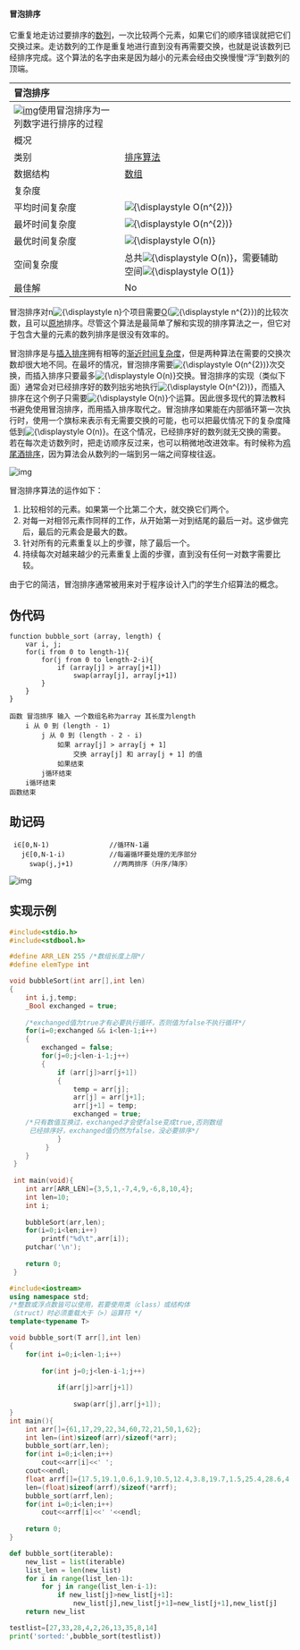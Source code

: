 #### 冒泡排序

它重复地走访过要排序的[数列](https://zh.wikipedia.org/wiki/数列)，一次比较两个元素，如果它们的顺序错误就把它们交换过来。走访数列的工作是重复地进行直到没有再需要交换，也就是说该数列已经排序完成。这个算法的名字由来是因为越小的元素会经由交换慢慢“浮”到数列的顶端。

| 冒泡排序                                                     |                                                              |
| :----------------------------------------------------------- | ------------------------------------------------------------ |
| [![img](https://upload.wikimedia.org/wikipedia/commons/thumb/3/37/Bubble_sort_animation.gif/220px-Bubble_sort_animation.gif)](https://zh.wikipedia.org/wiki/File:Bubble_sort_animation.gif)使用冒泡排序为一列数字进行排序的过程 |                                                              |
| 概况                                                         |                                                              |
| 类别                                                         | [排序算法](https://zh.wikipedia.org/wiki/排序算法)           |
| 数据结构                                                     | [数组](https://zh.wikipedia.org/wiki/數組)                   |
| 复杂度                                                       |                                                              |
| 平均时间复杂度                                               | ![{\displaystyle O(n^{2})}](https://wikimedia.org/api/rest_v1/media/math/render/svg/6cd9594a16cb898b8f2a2dff9227a385ec183392) |
| 最坏时间复杂度                                               | ![{\displaystyle O(n^{2})}](https://wikimedia.org/api/rest_v1/media/math/render/svg/6cd9594a16cb898b8f2a2dff9227a385ec183392) |
| 最优时间复杂度                                               | ![{\displaystyle O(n)}](https://wikimedia.org/api/rest_v1/media/math/render/svg/34109fe397fdcff370079185bfdb65826cb5565a) |
| 空间复杂度                                                   | 总共![{\displaystyle O(n)}](https://wikimedia.org/api/rest_v1/media/math/render/svg/34109fe397fdcff370079185bfdb65826cb5565a)，需要辅助空间![{\displaystyle O(1)}](https://wikimedia.org/api/rest_v1/media/math/render/svg/e66384bc40452c5452f33563fe0e27e803b0cc21) |
| 最佳解                                                       | No                                                           |

冒泡排序对n![{\displaystyle n}](https://wikimedia.org/api/rest_v1/media/math/render/svg/a601995d55609f2d9f5e233e36fbe9ea26011b3b)个项目需要[O](https://zh.wikipedia.org/wiki/大O符号)(![{\displaystyle n^{2}}](https://wikimedia.org/api/rest_v1/media/math/render/svg/ac9810bbdafe4a6a8061338db0f74e25b7952620))的比较次数，且可以[原地](https://zh.wikipedia.org/wiki/原地算法)排序。尽管这个算法是最简单了解和实现的排序算法之一，但它对于包含大量的元素的数列排序是很没有效率的。

冒泡排序是与[插入排序](https://zh.wikipedia.org/wiki/插入排序)拥有相等的[渐近](https://zh.wikipedia.org/wiki/大O符号)[时间复杂度](https://zh.wikipedia.org/wiki/时间复杂度)，但是两种算法在需要的交换次数却很大地不同。在最坏的情况，冒泡排序需要![{\displaystyle O(n^{2})}](https://wikimedia.org/api/rest_v1/media/math/render/svg/6cd9594a16cb898b8f2a2dff9227a385ec183392)次交换，而插入排序只要最多![{\displaystyle O(n)}](https://wikimedia.org/api/rest_v1/media/math/render/svg/34109fe397fdcff370079185bfdb65826cb5565a)交换。冒泡排序的实现（类似下面）通常会对已经排序好的数列拙劣地执行![{\displaystyle O(n^{2})}](https://wikimedia.org/api/rest_v1/media/math/render/svg/6cd9594a16cb898b8f2a2dff9227a385ec183392)，而插入排序在这个例子只需要![{\displaystyle O(n)}](https://wikimedia.org/api/rest_v1/media/math/render/svg/34109fe397fdcff370079185bfdb65826cb5565a)个运算。因此很多现代的算法教科书避免使用冒泡排序，而用插入排序取代之。冒泡排序如果能在内部循环第一次执行时，使用一个旗标来表示有无需要交换的可能，也可以把最优情况下的复杂度降低到![{\displaystyle O(n)}](https://wikimedia.org/api/rest_v1/media/math/render/svg/34109fe397fdcff370079185bfdb65826cb5565a)。在这个情况，已经排序好的数列就无交换的需要。若在每次走访数列时，把走访顺序反过来，也可以稍微地改进效率。有时候称为[鸡尾酒排序](https://zh.wikipedia.org/wiki/雞尾酒排序)，因为算法会从数列的一端到另一端之间穿梭往返。

![img](https://upload.wikimedia.org/wikipedia/commons/thumb/8/83/Bubblesort-edited-color.svg/512px-Bubblesort-edited-color.svg.png)

冒泡排序算法的运作如下：

1. 比较相邻的元素。如果第一个比第二个大，就交换它们两个。
2. 对每一对相邻元素作同样的工作，从开始第一对到结尾的最后一对。这步做完后，最后的元素会是最大的数。
3. 针对所有的元素重复以上的步骤，除了最后一个。
4. 持续每次对越来越少的元素重复上面的步骤，直到没有任何一对数字需要比较。

由于它的简洁，冒泡排序通常被用来对于程序设计入门的学生介绍算法的概念。

## 伪代码

```
function bubble_sort (array, length) {
    var i, j;
    for(i from 0 to length-1){
        for(j from 0 to length-2-i){
            if (array[j] > array[j+1])
                swap(array[j], array[j+1])
        }
    }
}
```

```
函数 冒泡排序 输入 一个数组名称为array 其长度为length
    i 从 0 到 (length - 1)
        j 从 0 到 (length - 2 - i)
            如果 array[j] > array[j + 1]
                交换 array[j] 和 array[j + 1] 的值
            如果结束
        j循环结束
    i循环结束
函数结束
```

## 助记码

```
 i∈[0,N-1)               //循环N-1遍
   j∈[0,N-1-i)           //每遍循环要处理的无序部分
     swap(j,j+1)          //两两排序（升序/降序）
```

![img](https://upload.wikimedia.org/wikipedia/commons/6/6e/%E5%86%92%E6%B3%A1%E6%8E%92%E5%BA%8F.jpg)

## 实现示例

```c
#include<stdio.h>
#include<stdbool.h>

#define ARR_LEN 255 /*数组长度上限*/
#define elemType int

void bubbleSort(int arr[],int len)
{
	int i,j,temp;
	_Bool exchanged = true;
	
	/*exchanged值为true才有必要执行循环，否则值为false不执行循环*/
	for(i=0;exchanged && i<len-1;i++) 
	{
		exchanged = false;
		for(j=0;j<len-i-1;j++)
		{
			if (arr[j]>arr[j+1])
			{
				temp = arr[j];
				arr[j] = arr[j+1];
				arr[j+1] = temp;
				exchanged = true;
	/*只有数值互换过，exchanged才会使false变成true,否则数组
	 已经排序好，exchanged值仍然为false，没必要排序*/			
			}
		 } 
	}
 } 
 
 int main(void){
 	int arr[ARR_LEN]={3,5,1,-7,4,9,-6,8,10,4};
 	int len=10;
 	int i;
 	
 	bubbleSort(arr,len);
 	for(i=0;i<len;i++)
 		printf("%d\t",arr[i]);
 	putchar('\n');
 	
 	return 0;
 } 
```

```c++
#include<iostream>
using namespace std;
/*整数或浮点数皆可以使用，若要使用类（class）或结构体
（struct）时必须重载大于（>）运算符 */
template<typename T>

void bubble_sort(T arr[],int len)
{
	for(int i=0;i<len-1;i++)
	
		for(int j=0;j<len-i-1;j++)
		
			if(arr[j]>arr[j+1])
			
				swap(arr[j],arr[j+1]);
}
int main(){
	int arr[]={61,17,29,22,34,60,72,21,50,1,62};
	int len=(int)sizeof(arr)/sizeof(*arr);
	bubble_sort(arr,len);
	for(int i=0;i<len;i++)
		cout<<arr[i]<<' ';
	cout<<endl;
	float arrf[]={17.5,19.1,0.6,1.9,10.5,12.4,3.8,19.7,1.5,25.4,28.6,4.4,23.8,5.4};
	len=(float)sizeof(arrf)/sizeof(*arrf);
	bubble_sort(arrf,len);
	for(int i=0;i<len;i++)
		cout<<arrf[i]<<' '<<endl;
	
	return 0;
}
```

```python
def bubble_sort(iterable):
    new_list = list(iterable)
    list_len = len(new_list)
    for i in range(list_len-1):
        for j in range(list_len-i-1):
            if new_list[j]>new_list[j+1]:
                new_list[j],new_list[j+1]=new_list[j+1],new_list[j]
    return new_list

testlist=[27,33,28,4,2,26,13,35,8,14]
print('sorted:',bubble_sort(testlist))

```

